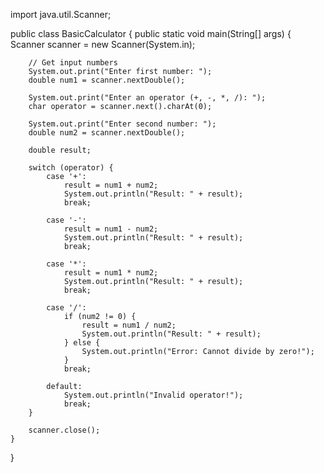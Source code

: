 import java.util.Scanner;

public class BasicCalculator {
    public static void main(String[] args) {
        Scanner scanner = new Scanner(System.in);

        // Get input numbers
        System.out.print("Enter first number: ");
        double num1 = scanner.nextDouble();

        System.out.print("Enter an operator (+, -, *, /): ");
        char operator = scanner.next().charAt(0);

        System.out.print("Enter second number: ");
        double num2 = scanner.nextDouble();

        double result;

        switch (operator) {
            case '+':
                result = num1 + num2;
                System.out.println("Result: " + result);
                break;

            case '-':
                result = num1 - num2;
                System.out.println("Result: " + result);
                break;

            case '*':
                result = num1 * num2;
                System.out.println("Result: " + result);
                break;

            case '/':
                if (num2 != 0) {
                    result = num1 / num2;
                    System.out.println("Result: " + result);
                } else {
                    System.out.println("Error: Cannot divide by zero!");
                }
                break;

            default:
                System.out.println("Invalid operator!");
                break;
        }

        scanner.close();
    }
}
